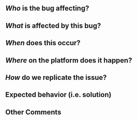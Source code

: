 <!-- The title of your issue should be present-tense and descriptive, but not too verbose. -->

## *Who* is the bug affecting?
<!-- Ex. All players, ayyubids, admins -->

## *What* is affected by this bug?
<!-- Ex. Player loading, capture system, Animus -->

## *When* does this occur?
<!-- Ex. When joining the game, upon death, when entering the Animus -->

## *Where* on the platform does it happen?
<!-- Ex. At Jerusalem, at any map -->


## *How* do we replicate the issue?
<!-- Please be specific as possible. Use dashes (-) or numbers (1.) to create a list of steps -->


## Expected behavior (i.e. solution)
<!-- What should have happened? -->


## Other Comments
